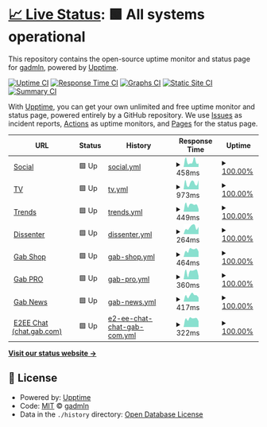 # [📈 Live Status](https://gabstatus.com): <!--live status--> **🟩 All systems operational**

This repository contains the open-source uptime monitor and status page for [gadmln](https://gabstatus.com), powered by [Upptime](https://github.com/upptime/upptime).

[![Uptime CI](https://github.com/koj-co/upptime/workflows/Uptime%20CI/badge.svg)](https://github.com/koj-co/upptime/actions?query=workflow%3A%22Uptime+CI%22)
[![Response Time CI](https://github.com/koj-co/upptime/workflows/Response%20Time%20CI/badge.svg)](https://github.com/koj-co/upptime/actions?query=workflow%3A%22Response+Time+CI%22)
[![Graphs CI](https://github.com/koj-co/upptime/workflows/Graphs%20CI/badge.svg)](https://github.com/koj-co/upptime/actions?query=workflow%3A%22Graphs+CI%22)
[![Static Site CI](https://github.com/koj-co/upptime/workflows/Static%20Site%20CI/badge.svg)](https://github.com/koj-co/upptime/actions?query=workflow%3A%22Static+Site+CI%22)
[![Summary CI](https://github.com/koj-co/upptime/workflows/Summary%20CI/badge.svg)](https://github.com/koj-co/upptime/actions?query=workflow%3A%22Summary+CI%22)

With [Upptime](https://upptime.js.org), you can get your own unlimited and free uptime monitor and status page, powered entirely by a GitHub repository. We use [Issues](https://github.com/gadmln/gabstatus/issues) as incident reports, [Actions](https://github.com/gadmln/gabstatus/actions) as uptime monitors, and [Pages](https://gabstatus.com) for the status page.

<!--start: status pages-->
<!-- This summary is generated by Upptime (https://github.com/upptime/upptime) -->
<!-- Do not edit this manually, your changes will be overwritten -->
<!-- prettier-ignore -->
| URL | Status | History | Response Time | Uptime |
| --- | ------ | ------- | ------------- | ------ |
| <img alt="" src="https://favicons.githubusercontent.com/gab.com" height="13"> [Social](https://gab.com) | 🟩 Up | [social.yml](https://github.com/gadmln/gabstatus/commits/HEAD/history/social.yml) | <details><summary><img alt="Response time graph" src="./graphs/social/response-time-week.png" height="20"> 458ms</summary><br><a href="https://gabstatus.com/history/social"><img alt="Response time 1444" src="https://img.shields.io/endpoint?url=https%3A%2F%2Fraw.githubusercontent.com%2Fgadmln%2Fgabstatus%2FHEAD%2Fapi%2Fsocial%2Fresponse-time.json"></a><br><a href="https://gabstatus.com/history/social"><img alt="24-hour response time 297" src="https://img.shields.io/endpoint?url=https%3A%2F%2Fraw.githubusercontent.com%2Fgadmln%2Fgabstatus%2FHEAD%2Fapi%2Fsocial%2Fresponse-time-day.json"></a><br><a href="https://gabstatus.com/history/social"><img alt="7-day response time 458" src="https://img.shields.io/endpoint?url=https%3A%2F%2Fraw.githubusercontent.com%2Fgadmln%2Fgabstatus%2FHEAD%2Fapi%2Fsocial%2Fresponse-time-week.json"></a><br><a href="https://gabstatus.com/history/social"><img alt="30-day response time 401" src="https://img.shields.io/endpoint?url=https%3A%2F%2Fraw.githubusercontent.com%2Fgadmln%2Fgabstatus%2FHEAD%2Fapi%2Fsocial%2Fresponse-time-month.json"></a><br><a href="https://gabstatus.com/history/social"><img alt="1-year response time 1444" src="https://img.shields.io/endpoint?url=https%3A%2F%2Fraw.githubusercontent.com%2Fgadmln%2Fgabstatus%2FHEAD%2Fapi%2Fsocial%2Fresponse-time-year.json"></a></details> | <details><summary><a href="https://gabstatus.com/history/social">100.00%</a></summary><a href="https://gabstatus.com/history/social"><img alt="All-time uptime 92.09%" src="https://img.shields.io/endpoint?url=https%3A%2F%2Fraw.githubusercontent.com%2Fgadmln%2Fgabstatus%2FHEAD%2Fapi%2Fsocial%2Fuptime.json"></a><br><a href="https://gabstatus.com/history/social"><img alt="24-hour uptime 100.00%" src="https://img.shields.io/endpoint?url=https%3A%2F%2Fraw.githubusercontent.com%2Fgadmln%2Fgabstatus%2FHEAD%2Fapi%2Fsocial%2Fuptime-day.json"></a><br><a href="https://gabstatus.com/history/social"><img alt="7-day uptime 100.00%" src="https://img.shields.io/endpoint?url=https%3A%2F%2Fraw.githubusercontent.com%2Fgadmln%2Fgabstatus%2FHEAD%2Fapi%2Fsocial%2Fuptime-week.json"></a><br><a href="https://gabstatus.com/history/social"><img alt="30-day uptime 100.00%" src="https://img.shields.io/endpoint?url=https%3A%2F%2Fraw.githubusercontent.com%2Fgadmln%2Fgabstatus%2FHEAD%2Fapi%2Fsocial%2Fuptime-month.json"></a><br><a href="https://gabstatus.com/history/social"><img alt="1-year uptime 92.09%" src="https://img.shields.io/endpoint?url=https%3A%2F%2Fraw.githubusercontent.com%2Fgadmln%2Fgabstatus%2FHEAD%2Fapi%2Fsocial%2Fuptime-year.json"></a></details>
| <img alt="" src="https://favicons.githubusercontent.com/tv.gab.com" height="13"> [TV](https://tv.gab.com) | 🟩 Up | [tv.yml](https://github.com/gadmln/gabstatus/commits/HEAD/history/tv.yml) | <details><summary><img alt="Response time graph" src="./graphs/tv/response-time-week.png" height="20"> 973ms</summary><br><a href="https://gabstatus.com/history/tv"><img alt="Response time 1003" src="https://img.shields.io/endpoint?url=https%3A%2F%2Fraw.githubusercontent.com%2Fgadmln%2Fgabstatus%2FHEAD%2Fapi%2Ftv%2Fresponse-time.json"></a><br><a href="https://gabstatus.com/history/tv"><img alt="24-hour response time 1423" src="https://img.shields.io/endpoint?url=https%3A%2F%2Fraw.githubusercontent.com%2Fgadmln%2Fgabstatus%2FHEAD%2Fapi%2Ftv%2Fresponse-time-day.json"></a><br><a href="https://gabstatus.com/history/tv"><img alt="7-day response time 973" src="https://img.shields.io/endpoint?url=https%3A%2F%2Fraw.githubusercontent.com%2Fgadmln%2Fgabstatus%2FHEAD%2Fapi%2Ftv%2Fresponse-time-week.json"></a><br><a href="https://gabstatus.com/history/tv"><img alt="30-day response time 850" src="https://img.shields.io/endpoint?url=https%3A%2F%2Fraw.githubusercontent.com%2Fgadmln%2Fgabstatus%2FHEAD%2Fapi%2Ftv%2Fresponse-time-month.json"></a><br><a href="https://gabstatus.com/history/tv"><img alt="1-year response time 1003" src="https://img.shields.io/endpoint?url=https%3A%2F%2Fraw.githubusercontent.com%2Fgadmln%2Fgabstatus%2FHEAD%2Fapi%2Ftv%2Fresponse-time-year.json"></a></details> | <details><summary><a href="https://gabstatus.com/history/tv">100.00%</a></summary><a href="https://gabstatus.com/history/tv"><img alt="All-time uptime 99.84%" src="https://img.shields.io/endpoint?url=https%3A%2F%2Fraw.githubusercontent.com%2Fgadmln%2Fgabstatus%2FHEAD%2Fapi%2Ftv%2Fuptime.json"></a><br><a href="https://gabstatus.com/history/tv"><img alt="24-hour uptime 100.00%" src="https://img.shields.io/endpoint?url=https%3A%2F%2Fraw.githubusercontent.com%2Fgadmln%2Fgabstatus%2FHEAD%2Fapi%2Ftv%2Fuptime-day.json"></a><br><a href="https://gabstatus.com/history/tv"><img alt="7-day uptime 100.00%" src="https://img.shields.io/endpoint?url=https%3A%2F%2Fraw.githubusercontent.com%2Fgadmln%2Fgabstatus%2FHEAD%2Fapi%2Ftv%2Fuptime-week.json"></a><br><a href="https://gabstatus.com/history/tv"><img alt="30-day uptime 100.00%" src="https://img.shields.io/endpoint?url=https%3A%2F%2Fraw.githubusercontent.com%2Fgadmln%2Fgabstatus%2FHEAD%2Fapi%2Ftv%2Fuptime-month.json"></a><br><a href="https://gabstatus.com/history/tv"><img alt="1-year uptime 99.84%" src="https://img.shields.io/endpoint?url=https%3A%2F%2Fraw.githubusercontent.com%2Fgadmln%2Fgabstatus%2FHEAD%2Fapi%2Ftv%2Fuptime-year.json"></a></details>
| <img alt="" src="https://favicons.githubusercontent.com/trends.gab.com" height="13"> [Trends](https://trends.gab.com) | 🟩 Up | [trends.yml](https://github.com/gadmln/gabstatus/commits/HEAD/history/trends.yml) | <details><summary><img alt="Response time graph" src="./graphs/trends/response-time-week.png" height="20"> 449ms</summary><br><a href="https://gabstatus.com/history/trends"><img alt="Response time 387" src="https://img.shields.io/endpoint?url=https%3A%2F%2Fraw.githubusercontent.com%2Fgadmln%2Fgabstatus%2FHEAD%2Fapi%2Ftrends%2Fresponse-time.json"></a><br><a href="https://gabstatus.com/history/trends"><img alt="24-hour response time 171" src="https://img.shields.io/endpoint?url=https%3A%2F%2Fraw.githubusercontent.com%2Fgadmln%2Fgabstatus%2FHEAD%2Fapi%2Ftrends%2Fresponse-time-day.json"></a><br><a href="https://gabstatus.com/history/trends"><img alt="7-day response time 449" src="https://img.shields.io/endpoint?url=https%3A%2F%2Fraw.githubusercontent.com%2Fgadmln%2Fgabstatus%2FHEAD%2Fapi%2Ftrends%2Fresponse-time-week.json"></a><br><a href="https://gabstatus.com/history/trends"><img alt="30-day response time 486" src="https://img.shields.io/endpoint?url=https%3A%2F%2Fraw.githubusercontent.com%2Fgadmln%2Fgabstatus%2FHEAD%2Fapi%2Ftrends%2Fresponse-time-month.json"></a><br><a href="https://gabstatus.com/history/trends"><img alt="1-year response time 387" src="https://img.shields.io/endpoint?url=https%3A%2F%2Fraw.githubusercontent.com%2Fgadmln%2Fgabstatus%2FHEAD%2Fapi%2Ftrends%2Fresponse-time-year.json"></a></details> | <details><summary><a href="https://gabstatus.com/history/trends">100.00%</a></summary><a href="https://gabstatus.com/history/trends"><img alt="All-time uptime 98.84%" src="https://img.shields.io/endpoint?url=https%3A%2F%2Fraw.githubusercontent.com%2Fgadmln%2Fgabstatus%2FHEAD%2Fapi%2Ftrends%2Fuptime.json"></a><br><a href="https://gabstatus.com/history/trends"><img alt="24-hour uptime 100.00%" src="https://img.shields.io/endpoint?url=https%3A%2F%2Fraw.githubusercontent.com%2Fgadmln%2Fgabstatus%2FHEAD%2Fapi%2Ftrends%2Fuptime-day.json"></a><br><a href="https://gabstatus.com/history/trends"><img alt="7-day uptime 100.00%" src="https://img.shields.io/endpoint?url=https%3A%2F%2Fraw.githubusercontent.com%2Fgadmln%2Fgabstatus%2FHEAD%2Fapi%2Ftrends%2Fuptime-week.json"></a><br><a href="https://gabstatus.com/history/trends"><img alt="30-day uptime 100.00%" src="https://img.shields.io/endpoint?url=https%3A%2F%2Fraw.githubusercontent.com%2Fgadmln%2Fgabstatus%2FHEAD%2Fapi%2Ftrends%2Fuptime-month.json"></a><br><a href="https://gabstatus.com/history/trends"><img alt="1-year uptime 98.84%" src="https://img.shields.io/endpoint?url=https%3A%2F%2Fraw.githubusercontent.com%2Fgadmln%2Fgabstatus%2FHEAD%2Fapi%2Ftrends%2Fuptime-year.json"></a></details>
| <img alt="" src="https://favicons.githubusercontent.com/dissenter.com" height="13"> [Dissenter](https://dissenter.com) | 🟩 Up | [dissenter.yml](https://github.com/gadmln/gabstatus/commits/HEAD/history/dissenter.yml) | <details><summary><img alt="Response time graph" src="./graphs/dissenter/response-time-week.png" height="20"> 264ms</summary><br><a href="https://gabstatus.com/history/dissenter"><img alt="Response time 289" src="https://img.shields.io/endpoint?url=https%3A%2F%2Fraw.githubusercontent.com%2Fgadmln%2Fgabstatus%2FHEAD%2Fapi%2Fdissenter%2Fresponse-time.json"></a><br><a href="https://gabstatus.com/history/dissenter"><img alt="24-hour response time 279" src="https://img.shields.io/endpoint?url=https%3A%2F%2Fraw.githubusercontent.com%2Fgadmln%2Fgabstatus%2FHEAD%2Fapi%2Fdissenter%2Fresponse-time-day.json"></a><br><a href="https://gabstatus.com/history/dissenter"><img alt="7-day response time 264" src="https://img.shields.io/endpoint?url=https%3A%2F%2Fraw.githubusercontent.com%2Fgadmln%2Fgabstatus%2FHEAD%2Fapi%2Fdissenter%2Fresponse-time-week.json"></a><br><a href="https://gabstatus.com/history/dissenter"><img alt="30-day response time 239" src="https://img.shields.io/endpoint?url=https%3A%2F%2Fraw.githubusercontent.com%2Fgadmln%2Fgabstatus%2FHEAD%2Fapi%2Fdissenter%2Fresponse-time-month.json"></a><br><a href="https://gabstatus.com/history/dissenter"><img alt="1-year response time 289" src="https://img.shields.io/endpoint?url=https%3A%2F%2Fraw.githubusercontent.com%2Fgadmln%2Fgabstatus%2FHEAD%2Fapi%2Fdissenter%2Fresponse-time-year.json"></a></details> | <details><summary><a href="https://gabstatus.com/history/dissenter">100.00%</a></summary><a href="https://gabstatus.com/history/dissenter"><img alt="All-time uptime 99.14%" src="https://img.shields.io/endpoint?url=https%3A%2F%2Fraw.githubusercontent.com%2Fgadmln%2Fgabstatus%2FHEAD%2Fapi%2Fdissenter%2Fuptime.json"></a><br><a href="https://gabstatus.com/history/dissenter"><img alt="24-hour uptime 100.00%" src="https://img.shields.io/endpoint?url=https%3A%2F%2Fraw.githubusercontent.com%2Fgadmln%2Fgabstatus%2FHEAD%2Fapi%2Fdissenter%2Fuptime-day.json"></a><br><a href="https://gabstatus.com/history/dissenter"><img alt="7-day uptime 100.00%" src="https://img.shields.io/endpoint?url=https%3A%2F%2Fraw.githubusercontent.com%2Fgadmln%2Fgabstatus%2FHEAD%2Fapi%2Fdissenter%2Fuptime-week.json"></a><br><a href="https://gabstatus.com/history/dissenter"><img alt="30-day uptime 100.00%" src="https://img.shields.io/endpoint?url=https%3A%2F%2Fraw.githubusercontent.com%2Fgadmln%2Fgabstatus%2FHEAD%2Fapi%2Fdissenter%2Fuptime-month.json"></a><br><a href="https://gabstatus.com/history/dissenter"><img alt="1-year uptime 99.14%" src="https://img.shields.io/endpoint?url=https%3A%2F%2Fraw.githubusercontent.com%2Fgadmln%2Fgabstatus%2FHEAD%2Fapi%2Fdissenter%2Fuptime-year.json"></a></details>
| <img alt="" src="https://favicons.githubusercontent.com/shop.dissenter.com" height="13"> [Gab Shop](https://shop.dissenter.com) | 🟩 Up | [gab-shop.yml](https://github.com/gadmln/gabstatus/commits/HEAD/history/gab-shop.yml) | <details><summary><img alt="Response time graph" src="./graphs/gab-shop/response-time-week.png" height="20"> 464ms</summary><br><a href="https://gabstatus.com/history/gab-shop"><img alt="Response time 655" src="https://img.shields.io/endpoint?url=https%3A%2F%2Fraw.githubusercontent.com%2Fgadmln%2Fgabstatus%2FHEAD%2Fapi%2Fgab-shop%2Fresponse-time.json"></a><br><a href="https://gabstatus.com/history/gab-shop"><img alt="24-hour response time 357" src="https://img.shields.io/endpoint?url=https%3A%2F%2Fraw.githubusercontent.com%2Fgadmln%2Fgabstatus%2FHEAD%2Fapi%2Fgab-shop%2Fresponse-time-day.json"></a><br><a href="https://gabstatus.com/history/gab-shop"><img alt="7-day response time 464" src="https://img.shields.io/endpoint?url=https%3A%2F%2Fraw.githubusercontent.com%2Fgadmln%2Fgabstatus%2FHEAD%2Fapi%2Fgab-shop%2Fresponse-time-week.json"></a><br><a href="https://gabstatus.com/history/gab-shop"><img alt="30-day response time 446" src="https://img.shields.io/endpoint?url=https%3A%2F%2Fraw.githubusercontent.com%2Fgadmln%2Fgabstatus%2FHEAD%2Fapi%2Fgab-shop%2Fresponse-time-month.json"></a><br><a href="https://gabstatus.com/history/gab-shop"><img alt="1-year response time 655" src="https://img.shields.io/endpoint?url=https%3A%2F%2Fraw.githubusercontent.com%2Fgadmln%2Fgabstatus%2FHEAD%2Fapi%2Fgab-shop%2Fresponse-time-year.json"></a></details> | <details><summary><a href="https://gabstatus.com/history/gab-shop">100.00%</a></summary><a href="https://gabstatus.com/history/gab-shop"><img alt="All-time uptime 99.70%" src="https://img.shields.io/endpoint?url=https%3A%2F%2Fraw.githubusercontent.com%2Fgadmln%2Fgabstatus%2FHEAD%2Fapi%2Fgab-shop%2Fuptime.json"></a><br><a href="https://gabstatus.com/history/gab-shop"><img alt="24-hour uptime 100.00%" src="https://img.shields.io/endpoint?url=https%3A%2F%2Fraw.githubusercontent.com%2Fgadmln%2Fgabstatus%2FHEAD%2Fapi%2Fgab-shop%2Fuptime-day.json"></a><br><a href="https://gabstatus.com/history/gab-shop"><img alt="7-day uptime 100.00%" src="https://img.shields.io/endpoint?url=https%3A%2F%2Fraw.githubusercontent.com%2Fgadmln%2Fgabstatus%2FHEAD%2Fapi%2Fgab-shop%2Fuptime-week.json"></a><br><a href="https://gabstatus.com/history/gab-shop"><img alt="30-day uptime 100.00%" src="https://img.shields.io/endpoint?url=https%3A%2F%2Fraw.githubusercontent.com%2Fgadmln%2Fgabstatus%2FHEAD%2Fapi%2Fgab-shop%2Fuptime-month.json"></a><br><a href="https://gabstatus.com/history/gab-shop"><img alt="1-year uptime 99.70%" src="https://img.shields.io/endpoint?url=https%3A%2F%2Fraw.githubusercontent.com%2Fgadmln%2Fgabstatus%2FHEAD%2Fapi%2Fgab-shop%2Fuptime-year.json"></a></details>
| <img alt="" src="https://favicons.githubusercontent.com/pro.gab.com" height="13"> [Gab PRO](https://pro.gab.com) | 🟩 Up | [gab-pro.yml](https://github.com/gadmln/gabstatus/commits/HEAD/history/gab-pro.yml) | <details><summary><img alt="Response time graph" src="./graphs/gab-pro/response-time-week.png" height="20"> 360ms</summary><br><a href="https://gabstatus.com/history/gab-pro"><img alt="Response time 218" src="https://img.shields.io/endpoint?url=https%3A%2F%2Fraw.githubusercontent.com%2Fgadmln%2Fgabstatus%2FHEAD%2Fapi%2Fgab-pro%2Fresponse-time.json"></a><br><a href="https://gabstatus.com/history/gab-pro"><img alt="24-hour response time 148" src="https://img.shields.io/endpoint?url=https%3A%2F%2Fraw.githubusercontent.com%2Fgadmln%2Fgabstatus%2FHEAD%2Fapi%2Fgab-pro%2Fresponse-time-day.json"></a><br><a href="https://gabstatus.com/history/gab-pro"><img alt="7-day response time 360" src="https://img.shields.io/endpoint?url=https%3A%2F%2Fraw.githubusercontent.com%2Fgadmln%2Fgabstatus%2FHEAD%2Fapi%2Fgab-pro%2Fresponse-time-week.json"></a><br><a href="https://gabstatus.com/history/gab-pro"><img alt="30-day response time 325" src="https://img.shields.io/endpoint?url=https%3A%2F%2Fraw.githubusercontent.com%2Fgadmln%2Fgabstatus%2FHEAD%2Fapi%2Fgab-pro%2Fresponse-time-month.json"></a><br><a href="https://gabstatus.com/history/gab-pro"><img alt="1-year response time 218" src="https://img.shields.io/endpoint?url=https%3A%2F%2Fraw.githubusercontent.com%2Fgadmln%2Fgabstatus%2FHEAD%2Fapi%2Fgab-pro%2Fresponse-time-year.json"></a></details> | <details><summary><a href="https://gabstatus.com/history/gab-pro">100.00%</a></summary><a href="https://gabstatus.com/history/gab-pro"><img alt="All-time uptime 98.73%" src="https://img.shields.io/endpoint?url=https%3A%2F%2Fraw.githubusercontent.com%2Fgadmln%2Fgabstatus%2FHEAD%2Fapi%2Fgab-pro%2Fuptime.json"></a><br><a href="https://gabstatus.com/history/gab-pro"><img alt="24-hour uptime 100.00%" src="https://img.shields.io/endpoint?url=https%3A%2F%2Fraw.githubusercontent.com%2Fgadmln%2Fgabstatus%2FHEAD%2Fapi%2Fgab-pro%2Fuptime-day.json"></a><br><a href="https://gabstatus.com/history/gab-pro"><img alt="7-day uptime 100.00%" src="https://img.shields.io/endpoint?url=https%3A%2F%2Fraw.githubusercontent.com%2Fgadmln%2Fgabstatus%2FHEAD%2Fapi%2Fgab-pro%2Fuptime-week.json"></a><br><a href="https://gabstatus.com/history/gab-pro"><img alt="30-day uptime 100.00%" src="https://img.shields.io/endpoint?url=https%3A%2F%2Fraw.githubusercontent.com%2Fgadmln%2Fgabstatus%2FHEAD%2Fapi%2Fgab-pro%2Fuptime-month.json"></a><br><a href="https://gabstatus.com/history/gab-pro"><img alt="1-year uptime 98.73%" src="https://img.shields.io/endpoint?url=https%3A%2F%2Fraw.githubusercontent.com%2Fgadmln%2Fgabstatus%2FHEAD%2Fapi%2Fgab-pro%2Fuptime-year.json"></a></details>
| <img alt="" src="https://favicons.githubusercontent.com/news.gab.com" height="13"> [Gab News](https://news.gab.com) | 🟩 Up | [gab-news.yml](https://github.com/gadmln/gabstatus/commits/HEAD/history/gab-news.yml) | <details><summary><img alt="Response time graph" src="./graphs/gab-news/response-time-week.png" height="20"> 417ms</summary><br><a href="https://gabstatus.com/history/gab-news"><img alt="Response time 559" src="https://img.shields.io/endpoint?url=https%3A%2F%2Fraw.githubusercontent.com%2Fgadmln%2Fgabstatus%2FHEAD%2Fapi%2Fgab-news%2Fresponse-time.json"></a><br><a href="https://gabstatus.com/history/gab-news"><img alt="24-hour response time 277" src="https://img.shields.io/endpoint?url=https%3A%2F%2Fraw.githubusercontent.com%2Fgadmln%2Fgabstatus%2FHEAD%2Fapi%2Fgab-news%2Fresponse-time-day.json"></a><br><a href="https://gabstatus.com/history/gab-news"><img alt="7-day response time 417" src="https://img.shields.io/endpoint?url=https%3A%2F%2Fraw.githubusercontent.com%2Fgadmln%2Fgabstatus%2FHEAD%2Fapi%2Fgab-news%2Fresponse-time-week.json"></a><br><a href="https://gabstatus.com/history/gab-news"><img alt="30-day response time 365" src="https://img.shields.io/endpoint?url=https%3A%2F%2Fraw.githubusercontent.com%2Fgadmln%2Fgabstatus%2FHEAD%2Fapi%2Fgab-news%2Fresponse-time-month.json"></a><br><a href="https://gabstatus.com/history/gab-news"><img alt="1-year response time 559" src="https://img.shields.io/endpoint?url=https%3A%2F%2Fraw.githubusercontent.com%2Fgadmln%2Fgabstatus%2FHEAD%2Fapi%2Fgab-news%2Fresponse-time-year.json"></a></details> | <details><summary><a href="https://gabstatus.com/history/gab-news">100.00%</a></summary><a href="https://gabstatus.com/history/gab-news"><img alt="All-time uptime 94.26%" src="https://img.shields.io/endpoint?url=https%3A%2F%2Fraw.githubusercontent.com%2Fgadmln%2Fgabstatus%2FHEAD%2Fapi%2Fgab-news%2Fuptime.json"></a><br><a href="https://gabstatus.com/history/gab-news"><img alt="24-hour uptime 100.00%" src="https://img.shields.io/endpoint?url=https%3A%2F%2Fraw.githubusercontent.com%2Fgadmln%2Fgabstatus%2FHEAD%2Fapi%2Fgab-news%2Fuptime-day.json"></a><br><a href="https://gabstatus.com/history/gab-news"><img alt="7-day uptime 100.00%" src="https://img.shields.io/endpoint?url=https%3A%2F%2Fraw.githubusercontent.com%2Fgadmln%2Fgabstatus%2FHEAD%2Fapi%2Fgab-news%2Fuptime-week.json"></a><br><a href="https://gabstatus.com/history/gab-news"><img alt="30-day uptime 100.00%" src="https://img.shields.io/endpoint?url=https%3A%2F%2Fraw.githubusercontent.com%2Fgadmln%2Fgabstatus%2FHEAD%2Fapi%2Fgab-news%2Fuptime-month.json"></a><br><a href="https://gabstatus.com/history/gab-news"><img alt="1-year uptime 94.26%" src="https://img.shields.io/endpoint?url=https%3A%2F%2Fraw.githubusercontent.com%2Fgadmln%2Fgabstatus%2FHEAD%2Fapi%2Fgab-news%2Fuptime-year.json"></a></details>
| <img alt="" src="https://favicons.githubusercontent.com/chat.gab.com" height="13"> [E2EE Chat (chat.gab.com)](https://chat.gab.com) | 🟩 Up | [e2-ee-chat-chat-gab-com.yml](https://github.com/gadmln/gabstatus/commits/HEAD/history/e2-ee-chat-chat-gab-com.yml) | <details><summary><img alt="Response time graph" src="./graphs/e2-ee-chat-chat-gab-com/response-time-week.png" height="20"> 322ms</summary><br><a href="https://gabstatus.com/history/e2-ee-chat-chat-gab-com"><img alt="Response time 291" src="https://img.shields.io/endpoint?url=https%3A%2F%2Fraw.githubusercontent.com%2Fgadmln%2Fgabstatus%2FHEAD%2Fapi%2Fe2-ee-chat-chat-gab-com%2Fresponse-time.json"></a><br><a href="https://gabstatus.com/history/e2-ee-chat-chat-gab-com"><img alt="24-hour response time 226" src="https://img.shields.io/endpoint?url=https%3A%2F%2Fraw.githubusercontent.com%2Fgadmln%2Fgabstatus%2FHEAD%2Fapi%2Fe2-ee-chat-chat-gab-com%2Fresponse-time-day.json"></a><br><a href="https://gabstatus.com/history/e2-ee-chat-chat-gab-com"><img alt="7-day response time 322" src="https://img.shields.io/endpoint?url=https%3A%2F%2Fraw.githubusercontent.com%2Fgadmln%2Fgabstatus%2FHEAD%2Fapi%2Fe2-ee-chat-chat-gab-com%2Fresponse-time-week.json"></a><br><a href="https://gabstatus.com/history/e2-ee-chat-chat-gab-com"><img alt="30-day response time 270" src="https://img.shields.io/endpoint?url=https%3A%2F%2Fraw.githubusercontent.com%2Fgadmln%2Fgabstatus%2FHEAD%2Fapi%2Fe2-ee-chat-chat-gab-com%2Fresponse-time-month.json"></a><br><a href="https://gabstatus.com/history/e2-ee-chat-chat-gab-com"><img alt="1-year response time 291" src="https://img.shields.io/endpoint?url=https%3A%2F%2Fraw.githubusercontent.com%2Fgadmln%2Fgabstatus%2FHEAD%2Fapi%2Fe2-ee-chat-chat-gab-com%2Fresponse-time-year.json"></a></details> | <details><summary><a href="https://gabstatus.com/history/e2-ee-chat-chat-gab-com">100.00%</a></summary><a href="https://gabstatus.com/history/e2-ee-chat-chat-gab-com"><img alt="All-time uptime 98.87%" src="https://img.shields.io/endpoint?url=https%3A%2F%2Fraw.githubusercontent.com%2Fgadmln%2Fgabstatus%2FHEAD%2Fapi%2Fe2-ee-chat-chat-gab-com%2Fuptime.json"></a><br><a href="https://gabstatus.com/history/e2-ee-chat-chat-gab-com"><img alt="24-hour uptime 100.00%" src="https://img.shields.io/endpoint?url=https%3A%2F%2Fraw.githubusercontent.com%2Fgadmln%2Fgabstatus%2FHEAD%2Fapi%2Fe2-ee-chat-chat-gab-com%2Fuptime-day.json"></a><br><a href="https://gabstatus.com/history/e2-ee-chat-chat-gab-com"><img alt="7-day uptime 100.00%" src="https://img.shields.io/endpoint?url=https%3A%2F%2Fraw.githubusercontent.com%2Fgadmln%2Fgabstatus%2FHEAD%2Fapi%2Fe2-ee-chat-chat-gab-com%2Fuptime-week.json"></a><br><a href="https://gabstatus.com/history/e2-ee-chat-chat-gab-com"><img alt="30-day uptime 100.00%" src="https://img.shields.io/endpoint?url=https%3A%2F%2Fraw.githubusercontent.com%2Fgadmln%2Fgabstatus%2FHEAD%2Fapi%2Fe2-ee-chat-chat-gab-com%2Fuptime-month.json"></a><br><a href="https://gabstatus.com/history/e2-ee-chat-chat-gab-com"><img alt="1-year uptime 98.87%" src="https://img.shields.io/endpoint?url=https%3A%2F%2Fraw.githubusercontent.com%2Fgadmln%2Fgabstatus%2FHEAD%2Fapi%2Fe2-ee-chat-chat-gab-com%2Fuptime-year.json"></a></details>

<!--end: status pages-->

[**Visit our status website →**](https://gabstatus.com)

## 📄 License

- Powered by: [Upptime](https://github.com/upptime/upptime)
- Code: [MIT](./LICENSE) © [gadmln](https://gabstatus.com)
- Data in the `./history` directory: [Open Database License](https://opendatacommons.org/licenses/odbl/1-0/)
